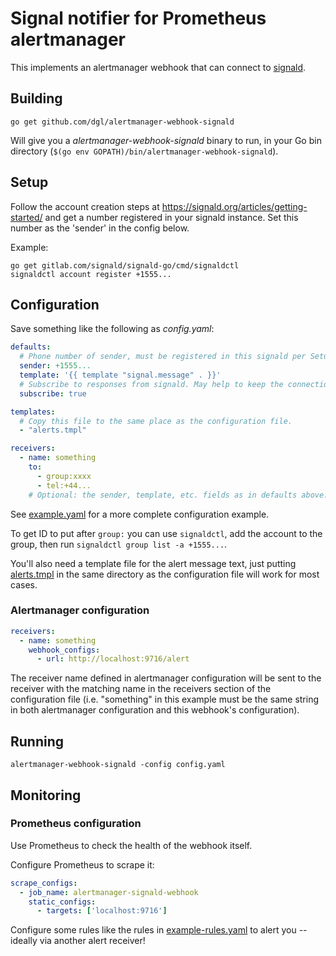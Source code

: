 # Signal notifier for Prometheus alertmanager

This implements an alertmanager webhook that can connect to
[signald](https://github.com/thefinn93/signald).

## Building

```shell
go get github.com/dgl/alertmanager-webhook-signald
```

Will give you a *alertmanager-webhook-signald* binary to run, in your Go bin
directory (`$(go env GOPATH)/bin/alertmanager-webhook-signald`).

## Setup

Follow the account creation steps at
https://signald.org/articles/getting-started/ and get a number registered in
your signald instance. Set this number as the 'sender' in the config below.

Example:

```
go get gitlab.com/signald/signald-go/cmd/signaldctl
signaldctl account register +1555...
```

## Configuration

Save something like the following as *config.yaml*:

```yaml
defaults:
  # Phone number of sender, must be registered in this signald per Setup.
  sender: +1555...
  template: '{{ template "signal.message" . }}'
  # Subscribe to responses from signald. May help to keep the connection alive.
  subscribe: true

templates:
  # Copy this file to the same place as the configuration file.
  - "alerts.tmpl"

receivers:
  - name: something
    to:
      - group:xxxx
      - tel:+44...
    # Optional: the sender, template, etc. fields as in defaults above.
```

See [example.yaml](example.yaml) for a more complete configuration example.

To get ID to put after `group:` you can use `signaldctl`, add the account to
the group, then run `signaldctl group list -a +1555...`.

You'll also need a template file for the alert message text, just putting
[alerts.tmpl](alerts.tmpl) in the same directory as the configuration file will
work for most cases.

### Alertmanager configuration

```yaml
receivers:
  - name: something
    webhook_configs:
      - url: http://localhost:9716/alert
```

The receiver name defined in alertmanager configuration will be sent to the
receiver with the matching name in the receivers section of the configuration
file (i.e. "something" in this example must be the same string in both
alertmanager configuration and this webhook's configuration).

## Running

```shell
alertmanager-webhook-signald -config config.yaml
```

## Monitoring

### Prometheus configuration

Use Prometheus to check the health of the webhook itself.

Configure Prometheus to scrape it:
```yaml
scrape_configs:
  - job_name: alertmanager-signald-webhook
    static_configs:
      - targets: ['localhost:9716']
```

Configure some rules like the rules in [example-rules.yaml](example-rules.yaml)
to alert you -- ideally via another alert receiver!

